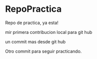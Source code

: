 # RepoPractica
Repo de practica, ya esta!

mir primera contribucion local para git hub

un commit mas desde git hub

Otro commit para seguir practicando.
